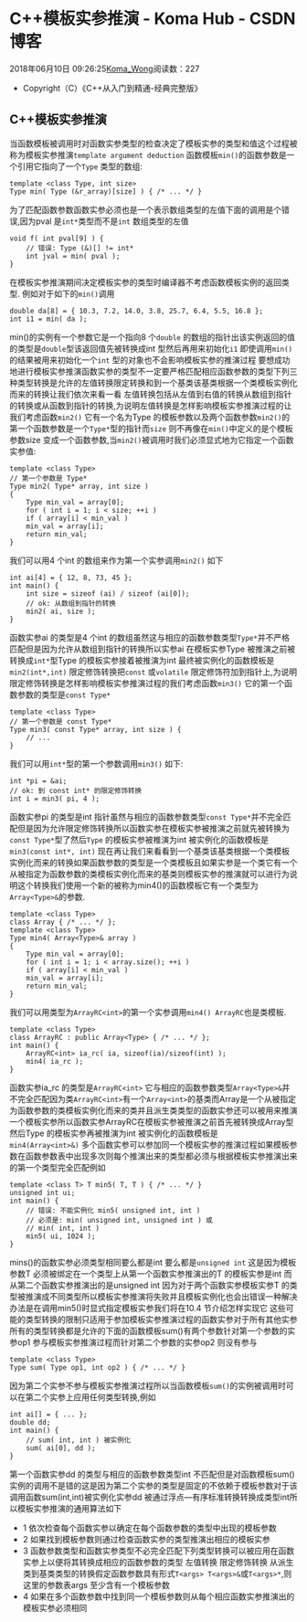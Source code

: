 # C++模板实参推演 - Koma Hub - CSDN博客
2018年06月10日 09:26:25[Koma_Wong](https://me.csdn.net/Rong_Toa)阅读数：227
- Copyright（C）《C++从入门到精通-经典完整版》
## C++模板实参推演
当函数模板被调用时对函数实参类型的检查决定了模板实参的类型和值这个过程被称为模板实参推演`template argument deduction` 函数模板`min()`的函数参数是一个引用它指向了一个`Type` 类型的数组:
```
template <class Type, int size>
Type min( Type (&r_array)[size] ) { /* ... */ }
```
为了匹配函数参数函数实参必须也是一个表示数组类型的左值下面的调用是个错误,因为pval 是`int*`类型而不是`int` 数组类型的左值
```
void f( int pval[9] ) {
    // 错误: Type (&)[] != int*
    int jval = min( pval );
}
```
在模板实参推演期间决定模板实参的类型时编译器不考虑函数模板实例的返回类型. 例如对于如下的`min()`调用
```
double da[8] = { 10.3, 7.2, 14.0, 3.8, 25.7, 6.4, 5.5, 16.8 };
int i1 = min( da );
```
min()的实例有一个参数它是一个指向8 个`double` 的数组的指针出该实例返回的值的类型是`double`型该返回值先被转换成int 型然后再用来初始化`i1` 即使调用`min()`的结果被用来初始化一个`int` 型的对象也不会影响模板实参的推演过程 要想成功地进行模板实参推演函数实参的类型不一定要严格匹配相应函数参数的类型下列三种类型转换是允许的左值转换限定转换和到一个基类该基类根据一个类模板实例化而来的转换让我们依次来看一看 左值转换包括从左值到右值的转换从数组到指针的转换或从函数到指针的转换,为说明左值转换是怎样影响模板实参推演过程的让我们考虑函数`min2()` 它有一个名为Type 的模板参数以及两个函数参数`min2()`的第一个函数参数是一个`Type*`型的指针而`size` 则不再像在`min()`中定义的是个模板参数size 变成一个函数参数,当`min2()`被调用时我们必须显式地为它指定一个函数实参值:
```
template <class Type>
// 第一个参数是 Type*
Type min2( Type* array, int size )
{
    Type min_val = array[0];
    for ( int i = 1; i < size; ++i )
    if ( array[i] < min_val )
    min_val = array[i];
    return min_val;
}
```
我们可以用4 个int 的数组来作为第一个实参调用`min2()` 如下
```
int ai[4] = { 12, 8, 73, 45 };
int main() {
    int size = sizeof (ai) / sizeof (ai[0]);
    // ok: 从数组到指针的转换
    min2( ai, size );
}
```
函数实参ai 的类型是4 个int 的数组虽然这与相应的函数参数类型`Type*`并不严格匹配但是因为允许从数组到指针的转换所以实参ai 在模板实参Type 被推演之前被转换成`int*`型Type 的模板实参接着被推演为int 最终被实例化的函数模板是`min2(int*,int)` 限定修饰转换把`const` 或`volatile` 限定修饰符加到指针上,为说明限定修饰转换是怎样影响模板实参推演过程的我们考虑函数`min3()` 它的第一个函数参数的类型是`const Type*`
```
template <class Type>
// 第一个参数是 const Type*
Type min3( const Type* array, int size ) {
    // ...
}
```
我们可以用`int*`型的第一个参数调用`min3()` 如下:
```
int *pi = &ai;
// ok: 到 const int* 的限定修饰转换
int i = min3( pi, 4 );
```
函数实参pi 的类型是int 指针虽然与相应的函数参数类型`const Type*`并不完全匹配但是因为允许限定修饰转换所以函数实参在模板实参被推演之前就先被转换为`const Type*`型了然后`Type` 的模板实参被椎演为int 被实例化的函数模板是`min3(const int*, int)` 现在再让我们来看看到一个基类该基类根据一个类模板实例化而来的转换如果函数参数的类型是一个类模板且如果实参是一个类它有一个从被指定为函数参数的类模板实例化而来的基类则模板实参的推演就可以进行为说明这个转换我们使用一个新的被称为min4()的函数模板它有一个类型为`Array<Type>&`的参数.
```
template <class Type>
class Array { /* ... */ };
template <class Type>
Type min4( Array<Type>& array )
{
    Type min_val = array[0];
    for ( int i = 1; i < array.size(); ++i )
    if ( array[i] < min_val )
    min_val = array[i];
    return min_val;
}
```
我们可以用类型为`ArrayRC<int>`的第一个实参调用`min4() ArrayRC`也是类模板.
```
template <class Type>
class ArrayRC : public Array<Type> { /* ... */ };
int main() {
    ArrayRC<int> ia_rc( ia, sizeof(ia)/sizeof(int) );
    min4( ia_rc );
}
```
函数实参ia_rc 的类型是`ArrayRC<int>` 它与相应的函数参数类型`Array<Type>&`并不完全匹配因为类`ArrayRC<int>`有一个`Array<int>`的基类而Array是一个从被指定为函数参数的类模板实例化而来的类并且派生类类型的函数实参还可以被用来推演一个模板实参所以函数实参ArrayRC在模板实参被推演之前首先被转换成Array型然后Type 的模板实参再被推演为int 被实例化的函数模板是`min4(Array<int>&)` 多个函数实参可以参加同一个模板实参的推演过程如果模板参数在函数参数表中出现多次则每个推演出来的类型都必须与根据模板实参推演出来的第一个类型完全匹配例如
```
template <class T> T min5( T, T ) { /* ... */ }
unsigned int ui;
int main() {
    // 错误: 不能实例化 min5( unsigned int, int )
    // 必须是: min( unsigned int, unsigned int ) 或
    // min( int, int )
    min5( ui, 1024 );
}
```
mins()的函数实参必须类型相同要么都是int 要么都是`unsigned int` 这是因为模板参数T 必须被绑定在一个类型上从第一个函数实参推演出的T 的模板实参是int 而从第二个函数实参推演出的是unsigned int 因为对于两个函数实参模板实参T 的类型被推演成不同类型所以模板实参推演将失败并且模板实例化也会出错误一种解决办法是在调用min5()时显式指定模板实参我们将在10.4 节介绍怎样实现它 这些可能的类型转换的限制只适用于参加模板实参推演过程的函数实参对于所有其他实参所有的类型转换都是允许的下面的函数模板sum()有两个参数针对第一个参数的实参op1 参与模板实参推演过程而针对第二个参数的实参op2 则没有参与
```
template <class Type>
Type sum( Type op1, int op2 ) { /* ... */ }
```
因为第二个实参不参与模板实参推演过程所以当函数模板`sum()`的实例被调用时可以在第二个实参上应用任何类型转换,例如
```
int ai[] = { ... };
double dd;
int main() {
    // sum( int, int ) 被实例化
    sum( ai[0], dd );
}
```
第一个函数实参dd 的类型与相应的函数参数类型int 不匹配但是对函数模板sum()实例的调用不是错的这是因为第二个实参的类型是固定的不依赖于模板参数对于该调用函数sum(int,int)被实例化实参dd 被通过浮点—有序标准转换转换成类型int所以模板实参推演的通用算法如下
- 1 依次检查每个函数实参以确定在每个函数参数的类型中出现的模板参数
- 2 如果找到模板参数则通过检查函数实参的类型推演出相应的模板实参
- 3 函数参数类型和函数实参类型不必完全匹配下列类型转换可以被应用在函数实参上以便将其转换成相应的函数参数的类型
左值转换 限定修饰转换 从派生类到基类类型的转换假定函数参数具有形式`T<args> T<args>&`或`T<args>*`,则这里的参数表args 至少含有一个模板参数
- 4 如果在多个函数参数中找到同一个模板参数则从每个相应函数实参推演出的模板实参必须相同
